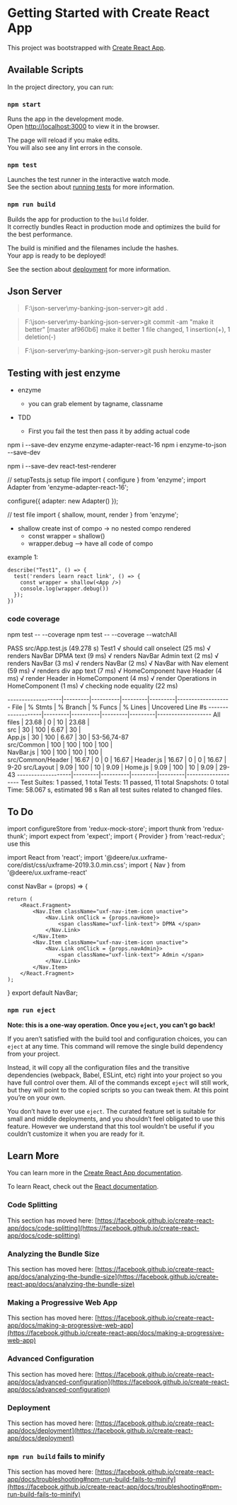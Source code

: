 # Getting Started with Create React App

This project was bootstrapped with [Create React App](https://github.com/facebook/create-react-app).

## Available Scripts

In the project directory, you can run:

### `npm start`

Runs the app in the development mode.\
Open [http://localhost:3000](http://localhost:3000) to view it in the browser.

The page will reload if you make edits.\
You will also see any lint errors in the console.

### `npm test`

Launches the test runner in the interactive watch mode.\
See the section about [running tests](https://facebook.github.io/create-react-app/docs/running-tests) for more information.

### `npm run build`

Builds the app for production to the `build` folder.\
It correctly bundles React in production mode and optimizes the build for the best performance.

The build is minified and the filenames include the hashes.\
Your app is ready to be deployed!

See the section about [deployment](https://facebook.github.io/create-react-app/docs/deployment) for more information.




## Json Server

> F:\\json-server\my-banking-json-server>git add .

> F:\\json-server\my-banking-json-server>git commit -am "make it better"
    [master af960b6] make it better
    1 file changed, 1 insertion(+), 1 deletion(-)

> F:\json-server\my-banking-json-server>git push heroku master

## Testing with jest enzyme

* enzyme 
    * you can grab element by tagname, classname 

* TDD
    * First you fail the test then pass it by adding actual code


npm i --save-dev enzyme enzyme-adapter-react-16
npm i enzyme-to-json --save-dev

npm i --save-dev react-test-renderer


// setupTests.js  setup file 
import { configure } from 'enzyme';
import Adapter from 'enzyme-adapter-react-16';

configure({ adapter: new Adapter() });

// test file
import { shallow, mount, render } from 'enzyme';

* shallow create inst of compo -> no nested compo rendered
    * const wrapper = shallow(<App />)
    * wrapper.debug --> have all code of compo


example 1:
```````
describe("Test1", () => {
  test('renders learn react link', () => {
    const wrapper = shallow(<App />)
    console.log(wrapper.debug())
  });
})
```````

### code coverage

npm test -- --coverage
npm test -- --coverage --watchAll

 PASS  src/App.test.js (49.278 s)
  Test1
    √ should call onselect (25 ms)
    √ renders NavBar DPMA text (9 ms)
    √ renders NavBar Admin text (2 ms)
    √ renders NavBar (3 ms)
    √ renders NavBar (2 ms)
    √ NavBar with Nav element (59 ms)
    √ renders div app text (7 ms)
    √ HomeComponent have Header (4 ms)
    √ render Header in HomeComponent (4 ms)
    √ render Operations in HomeComponent (1 ms)
    √ checking node equality (22 ms)

-------------------|---------|----------|---------|---------|-------------------
File               | % Stmts | % Branch | % Funcs | % Lines | Uncovered Line #s 
-------------------|---------|----------|---------|---------|-------------------
All files          |   23.68 |        0 |      10 |   23.68 |                   
 src               |      30 |      100 |    6.67 |      30 |                   
  App.js           |      30 |      100 |    6.67 |      30 | 53-56,74-87       
 src/Common        |     100 |      100 |     100 |     100 |                   
  NavBar.js        |     100 |      100 |     100 |     100 |                   
 src/Common/Header |   16.67 |        0 |       0 |   16.67 | 
  Header.js        |   16.67 |        0 |       0 |   16.67 | 9-20
 src/Layout        |    9.09 |      100 |      10 |    9.09 | 
  Home.js          |    9.09 |      100 |      10 |    9.09 | 29-43
-------------------|---------|----------|---------|---------|-------------------
Test Suites: 1 passed, 1 total
Tests:       11 passed, 11 total
Snapshots:   0 total
Time:        58.067 s, estimated 98 s
Ran all test suites related to changed files.


## To Do

import configureStore from 'redux-mock-store';
import thunk from 'redux-thunk';
import expect from 'expect';
import { Provider } from 'react-redux';
use this



import React from 'react';
import '@deere/ux.uxframe-core/dist/css/uxframe-2019.3.0.min.css';
import { Nav } from '@deere/ux.uxframe-react'
 
const NavBar = (props) => {
    
    return (
        <React.Fragment>
            <Nav.Item className="uxf-nav-item-icon unactive">
                <Nav.Link onClick = {props.navHome}>
                    <span className="uxf-link-text"> DPMA </span>
                </Nav.Link>
            </Nav.Item>
            <Nav.Item className="uxf-nav-item-icon unactive">
                <Nav.Link onClick = {props.navAdmin}>
                    <span className="uxf-link-text"> Admin </span>
                </Nav.Link>
            </Nav.Item>
        </React.Fragment>
    );
}
export default NavBar;



### `npm run eject`

**Note: this is a one-way operation. Once you `eject`, you can’t go back!**

If you aren’t satisfied with the build tool and configuration choices, you can `eject` at any time. This command will remove the single build dependency from your project.

Instead, it will copy all the configuration files and the transitive dependencies (webpack, Babel, ESLint, etc) right into your project so you have full control over them. All of the commands except `eject` will still work, but they will point to the copied scripts so you can tweak them. At this point you’re on your own.

You don’t have to ever use `eject`. The curated feature set is suitable for small and middle deployments, and you shouldn’t feel obligated to use this feature. However we understand that this tool wouldn’t be useful if you couldn’t customize it when you are ready for it.




## Learn More

You can learn more in the [Create React App documentation](https://facebook.github.io/create-react-app/docs/getting-started).

To learn React, check out the [React documentation](https://reactjs.org/).

### Code Splitting

This section has moved here: [https://facebook.github.io/create-react-app/docs/code-splitting](https://facebook.github.io/create-react-app/docs/code-splitting)

### Analyzing the Bundle Size

This section has moved here: [https://facebook.github.io/create-react-app/docs/analyzing-the-bundle-size](https://facebook.github.io/create-react-app/docs/analyzing-the-bundle-size)

### Making a Progressive Web App

This section has moved here: [https://facebook.github.io/create-react-app/docs/making-a-progressive-web-app](https://facebook.github.io/create-react-app/docs/making-a-progressive-web-app)

### Advanced Configuration

This section has moved here: [https://facebook.github.io/create-react-app/docs/advanced-configuration](https://facebook.github.io/create-react-app/docs/advanced-configuration)

### Deployment

This section has moved here: [https://facebook.github.io/create-react-app/docs/deployment](https://facebook.github.io/create-react-app/docs/deployment)

### `npm run build` fails to minify

This section has moved here: [https://facebook.github.io/create-react-app/docs/troubleshooting#npm-run-build-fails-to-minify](https://facebook.github.io/create-react-app/docs/troubleshooting#npm-run-build-fails-to-minify)









